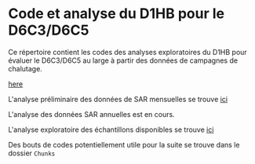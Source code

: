 # Code et analyse du D1HB pour le D6C3/D6C5

Ce répertoire contient les codes des analyses exploratoires du D1HB pour évaluer le D6C3/D6C5 au large à partir des données de campagnes de chalutage. 
 
[here](https://aurelienboye.github.io/Code_Boye-et-al_DDI_2019/Boye_etal_2019-DDI.html)  

L'analyse préliminaire des données de SAR mensuelles se trouve [ici](https://aurelienboye.github.io/2_R-code/monthly_SAR_analysis.html)

L'analyse des données SAR annuelles est en cours.

L'analyse exploratoire des échantillons disponibles se trouve [ici](https://aurelienboye.github.io/2_R-code/samples_exploration.html)

Des bouts de codes potentiellement utile pour la suite se trouve dans le dossier `Chunks`